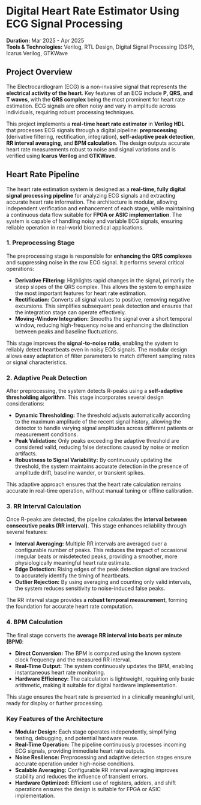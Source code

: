 # Digital Heart Rate Estimator Using ECG Signal Processing

**Duration:** Mar 2025 - Apr 2025  
**Tools & Technologies:** Verilog, RTL Design, Digital Signal Processing (DSP), Icarus Verilog, GTKWave

## Project Overview

The Electrocardiogram (ECG) is a non-invasive signal that represents the **electrical activity of the heart**. Key features of an ECG include **P, QRS, and T waves**, with the **QRS complex** being the most prominent for heart rate estimation. ECG signals are often noisy and vary in amplitude across individuals, requiring robust processing techniques.  

This project implements a **real-time heart rate estimator** in **Verilog HDL** that processes ECG signals through a digital pipeline: **preprocessing** (derivative filtering, rectification, integration), **self-adaptive peak detection**, **RR interval averaging**, and **BPM calculation**. The design outputs accurate heart rate measurements robust to noise and signal variations and is verified using **Icarus Verilog** and **GTKWave**.  

## Heart Rate Pipeline

The heart rate estimation system is designed as a **real-time, fully digital signal processing pipeline** for analyzing ECG signals and extracting accurate heart rate information. The architecture is modular, allowing independent verification and enhancement of each stage, while maintaining a continuous data flow suitable for **FPGA or ASIC implementation**. The system is capable of handling noisy and variable ECG signals, ensuring reliable operation in real-world biomedical applications.

### 1. Preprocessing Stage

The preprocessing stage is responsible for **enhancing the QRS complexes** and suppressing noise in the raw ECG signal. It performs several critical operations:

* **Derivative Filtering:** Highlights rapid changes in the signal, primarily the steep slopes of the QRS complex. This allows the system to emphasize the most important features for heart rate estimation.
* **Rectification:** Converts all signal values to positive, removing negative excursions. This simplifies subsequent peak detection and ensures that the integration stage can operate effectively.
* **Moving-Window Integration:** Smooths the signal over a short temporal window, reducing high-frequency noise and enhancing the distinction between peaks and baseline fluctuations.

This stage improves the **signal-to-noise ratio**, enabling the system to reliably detect heartbeats even in noisy ECG signals. The modular design allows easy adaptation of filter parameters to match different sampling rates or signal characteristics.

### 2. Adaptive Peak Detection

After preprocessing, the system detects R-peaks using a **self-adaptive thresholding algorithm**. This stage incorporates several design considerations:

* **Dynamic Thresholding:** The threshold adjusts automatically according to the maximum amplitude of the recent signal history, allowing the detector to handle varying signal amplitudes across different patients or measurement conditions.
* **Peak Validation:** Only peaks exceeding the adaptive threshold are considered valid, reducing false detections caused by noise or motion artifacts.
* **Robustness to Signal Variability:** By continuously updating the threshold, the system maintains accurate detection in the presence of amplitude drift, baseline wander, or transient spikes.

This adaptive approach ensures that the heart rate calculation remains accurate in real-time operation, without manual tuning or offline calibration.

### 3. RR Interval Calculation

Once R-peaks are detected, the pipeline calculates the **interval between consecutive peaks (RR interval)**. This stage enhances reliability through several features:

* **Interval Averaging:** Multiple RR intervals are averaged over a configurable number of peaks. This reduces the impact of occasional irregular beats or misdetected peaks, providing a smoother, more physiologically meaningful heart rate estimate.
* **Edge Detection:** Rising edges of the peak detection signal are tracked to accurately identify the timing of heartbeats.
* **Outlier Rejection:** By using averaging and counting only valid intervals, the system reduces sensitivity to noise-induced false peaks.

The RR interval stage provides a **robust temporal measurement**, forming the foundation for accurate heart rate computation.

### 4. BPM Calculation

The final stage converts the **average RR interval into beats per minute (BPM)**:

* **Direct Conversion:** The BPM is computed using the known system clock frequency and the measured RR interval.
* **Real-Time Output:** The system continuously updates the BPM, enabling instantaneous heart rate monitoring.
* **Hardware Efficiency:** The calculation is lightweight, requiring only basic arithmetic, making it suitable for digital hardware implementation.

This stage ensures the heart rate is presented in a clinically meaningful unit, ready for display or further processing.

### Key Features of the Architecture

* **Modular Design:** Each stage operates independently, simplifying testing, debugging, and potential hardware reuse.
* **Real-Time Operation:** The pipeline continuously processes incoming ECG signals, providing immediate heart rate outputs.
* **Noise Resilience:** Preprocessing and adaptive detection stages ensure accurate operation under high-noise conditions.
* **Scalable Averaging:** Configurable RR interval averaging improves stability and reduces the influence of transient errors.
* **Hardware Optimized:** Efficient use of registers, adders, and shift operations ensures the design is suitable for FPGA or ASIC implementation.


